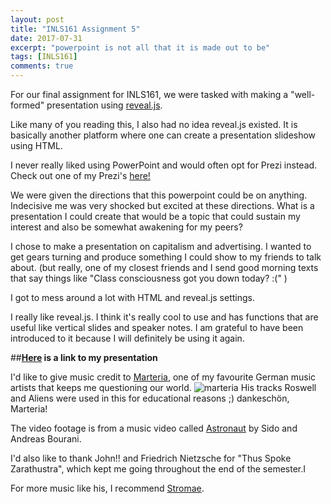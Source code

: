 ```yaml
---
layout: post
title: "INLS161 Assignment 5"
date: 2017-07-31
excerpt: "powerpoint is not all that it is made out to be"
tags: [INLS161]
comments: true
---
```



For our final assignment for INLS161, we were tasked with making a "well-formed" presentation using <a href="http://lab.hakim.se/reveal-js/#/" target="_blank">reveal.js</a>.

Like many of you reading this, I also had no idea reveal.js existed. It is basically another platform where one can create a presentation slideshow using HTML.

I never really liked using PowerPoint and would often opt for Prezi instead.
Check out one of my Prezi's <a href="http://prezi.com/lcmicvc6y9t6/?utm_campaign=share&utm_medium=copy&rc=ex0share" target="_blank">here!</a>

We were given the directions that this powerpoint could be on anything.
Indecisive me was very shocked but excited at these directions. What is a presentation I could create that would be a topic that could sustain my interest and also be somewhat awakening for my peers?

I chose to make a presentation on capitalism and advertising. I wanted to get gears turning and produce something I could show to my friends to talk about. (but really, one of my closest friends and I send good morning texts that say things like "Class consciousness got you down today? :(" )

I got to mess around a lot with HTML and reveal.js settings.

I really like reveal.js. I think it's really cool to use and has functions that are useful like vertical slides and speaker notes. 
I am grateful to have been introduced to it because I will definitely be using it again.

##**<a href="https://lydiatnguyen.github.io/task-5-presentation/#/" target="_blank">Here</a> is a link to my presentation**

I'd like to give music credit to <a href="https://www.youtube.com/watch?v=XXoRoLdXnvU" target="_blank">Marteria</a>, one of my favourite German music artists that keeps me questioning our world.
![marteria](http://lydiatnguyen.github.io/assets/img/marteria.jpg)
His tracks Roswell and Aliens were used in this for educational reasons ;) dankeschön, Marteria!

The video footage is from a music video called <a href="https://www.youtube.com/watch?v=SVagGGIsqtI" target="_blank">Astronaut</a> by Sido and Andreas Bourani.

I'd also like to thank John!! and Friedrich Nietzsche for "Thus Spoke Zarathustra", which kept me going throughout the end of the semester.I

For more music like his, I recommend <a href="https://www.youtube.com/watch?v=UKftOH54iNU" target="_blank">Stromae</a>.